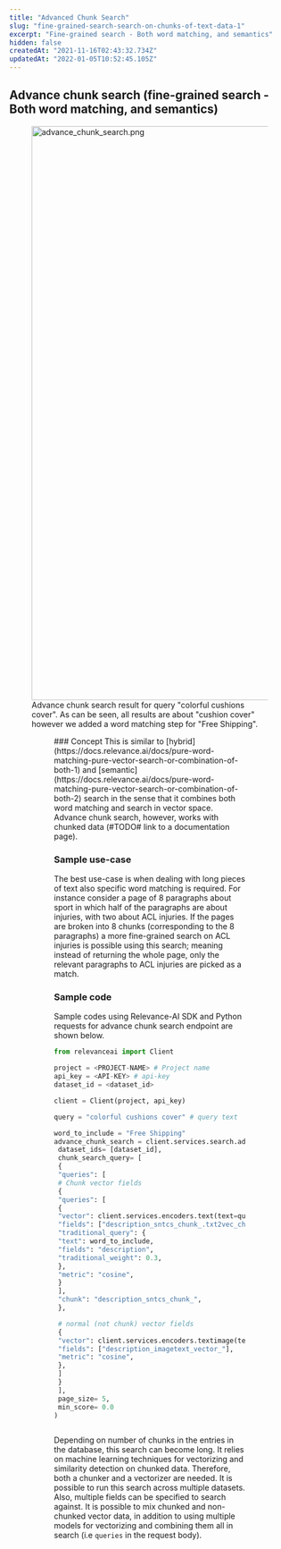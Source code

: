 ```yaml
---
title: "Advanced Chunk Search"
slug: "fine-grained-search-search-on-chunks-of-text-data-1"
excerpt: "Fine-grained search - Both word matching, and semantics"
hidden: false
createdAt: "2021-11-16T02:43:32.734Z"
updatedAt: "2022-01-05T10:52:45.105Z"
---
```

## Advance chunk search (fine-grained search - Both word matching, and semantics)
<figure>
<img src="https://files.readme.io/ed277cd-advance_chunk_search.png" width="1027" alt="advance_chunk_search.png" />
<figcaption>Advance chunk search result for query "colorful cushions cover". As can be seen, all results are about "cushion cover" however we added a word matching step for "Free Shipping".</figcaption>
<figure>
### Concept
This is similar to [hybrid](https://docs.relevance.ai/docs/pure-word-matching-pure-vector-search-or-combination-of-both-1) and [semantic](https://docs.relevance.ai/docs/pure-word-matching-pure-vector-search-or-combination-of-both-2) search in the sense that it combines both word matching and search in vector space. Advance chunk search, however, works with chunked data (#TODO# link to a documentation page).

### Sample use-case
The best use-case is when dealing with long pieces of text also specific word matching is required. For instance consider a page of 8 paragraphs about sport in which half of the paragraphs are about injuries, with two about ACL injuries. If the pages are broken into 8 chunks (corresponding to the 8 paragraphs) a more fine-grained search on ACL injuries is possible using this search; meaning instead of returning the whole page, only the relevant paragraphs to ACL injuries are picked as a match.

### Sample code
Sample codes using Relevance-AI SDK and Python requests for advance chunk search endpoint are shown below.
```python Python (SDK)
from relevanceai import Client

project = <PROJECT-NAME> # Project name
api_key = <API-KEY> # api-key
dataset_id = <dataset_id>

client = Client(project, api_key)

query = "colorful cushions cover" # query text

word_to_include = "Free Shipping"
advance_chunk_search = client.services.search.advanced_chunk(
 dataset_ids= [dataset_id],
 chunk_search_query= [
 {
 "queries": [
 # Chunk vector fields
 {
 "queries": [
 {
 "vector": client.services.encoders.text(text=query)['vector'],
 "fields": ["description_sntcs_chunk_.txt2vec_chunkvector_"],
 "traditional_query": {
 "text": word_to_include,
 "fields": "description",
 "traditional_weight": 0.3,
 },
 "metric": "cosine",
 }
 ],
 "chunk": "description_sntcs_chunk_",
 },

 # normal (not chunk) vector fields
 {
 "vector": client.services.encoders.textimage(text=query)['vector'],
 "fields": ["description_imagetext_vector_"],
 "metric": "cosine",
 },
 ]
 }
 ],
 page_size= 5,
 min_score= 0.0
)

```
```python
```
Depending on number of chunks in the entries in the database, this search can become long. It relies on machine learning techniques for vectorizing and similarity detection on chunked data. Therefore, both a chunker and a vectorizer are needed. It is possible to run this search across multiple datasets. Also, multiple fields can be specified to search against. It is possible to mix chunked and non-chunked vector data, in addition to using multiple models for vectorizing and combining them all in search (i.e `queries` in the request body).
